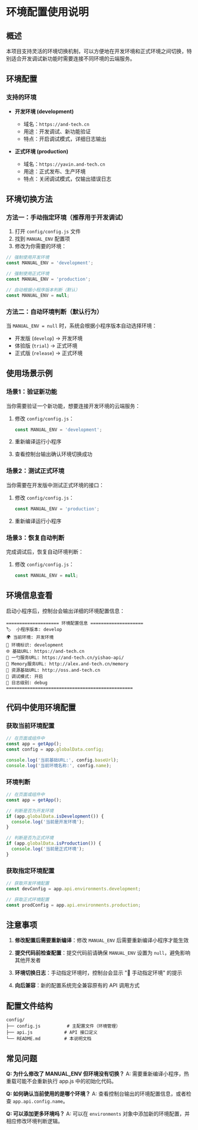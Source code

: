 # 环境配置使用说明

## 概述

本项目支持灵活的环境切换机制，可以方便地在开发环境和正式环境之间切换，特别适合开发调试新功能时需要连接不同环境的云端服务。

## 环境配置

### 支持的环境

- **开发环境 (development)**
  - 域名：`https://and-tech.cn`
  - 用途：开发调试、新功能验证
  - 特点：开启调试模式，详细日志输出

- **正式环境 (production)**
  - 域名：`https://yavin.and-tech.cn`
  - 用途：正式发布、生产环境
  - 特点：关闭调试模式，仅输出错误日志

## 环境切换方法

### 方法一：手动指定环境（推荐用于开发调试）

1. 打开 `config/config.js` 文件
2. 找到 `MANUAL_ENV` 配置项
3. 修改为你需要的环境：

```javascript
// 强制使用开发环境
const MANUAL_ENV = 'development';

// 强制使用正式环境
const MANUAL_ENV = 'production';

// 自动根据小程序版本判断（默认）
const MANUAL_ENV = null;
```

### 方法二：自动环境判断（默认行为）

当 `MANUAL_ENV = null` 时，系统会根据小程序版本自动选择环境：

- 开发版 (`develop`) → 开发环境
- 体验版 (`trial`) → 正式环境
- 正式版 (`release`) → 正式环境

## 使用场景示例

### 场景1：验证新功能

当你需要验证一个新功能，想要连接开发环境的云端服务：

1. 修改 `config/config.js`：
   ```javascript
   const MANUAL_ENV = 'development';
   ```

2. 重新编译运行小程序

3. 查看控制台输出确认环境切换成功

### 场景2：测试正式环境

当你需要在开发版中测试正式环境的接口：

1. 修改 `config/config.js`：
   ```javascript
   const MANUAL_ENV = 'production';
   ```

2. 重新编译运行小程序

### 场景3：恢复自动判断

完成调试后，恢复自动环境判断：

1. 修改 `config/config.js`：
   ```javascript
   const MANUAL_ENV = null;
   ```

## 环境信息查看

启动小程序后，控制台会输出详细的环境配置信息：

```
==================== 环境配置信息 ====================
🏷️  小程序版本: develop
🌍 当前环境: 开发环境
🔧 环境标识: development
🌐 基础URL: https://and-tech.cn
🥄 一勺服务URL: https://and-tech.cn/yishao-api/
💾 Memory服务URL: http://alex.and-tech.cn/memory
📁 资源基础URL: http://oss.and-tech.cn
🐛 调试模式: 开启
📝 日志级别: debug
================================================
```

## 代码中使用环境配置

### 获取当前环境配置

```javascript
// 在页面或组件中
const app = getApp();
const config = app.globalData.config;

console.log('当前基础URL:', config.baseUrl);
console.log('当前环境名称:', config.name);
```

### 环境判断

```javascript
// 在页面或组件中
const app = getApp();

// 判断是否为开发环境
if (app.globalData.isDevelopment()) {
  console.log('当前是开发环境');
}

// 判断是否为正式环境
if (app.globalData.isProduction()) {
  console.log('当前是正式环境');
}
```

### 获取指定环境配置

```javascript
// 获取开发环境配置
const devConfig = app.api.environments.development;

// 获取正式环境配置
const prodConfig = app.api.environments.production;
```

## 注意事项

1. **修改配置后需要重新编译**：修改 `MANUAL_ENV` 后需要重新编译小程序才能生效

2. **提交代码前检查配置**：提交代码前请确保 `MANUAL_ENV` 设置为 `null`，避免影响其他开发者

3. **环境切换日志**：手动指定环境时，控制台会显示 "🔧 手动指定环境" 的提示

4. **向后兼容**：新的配置系统完全兼容原有的 API 调用方式

## 配置文件结构

```
config/
├── config.js          # 主配置文件（环境管理）
├── api.js            # API 接口定义
└── README.md         # 本说明文档
```

## 常见问题

**Q: 为什么修改了 MANUAL_ENV 但环境没有切换？**
A: 需要重新编译小程序，热重载可能不会重新执行 app.js 中的初始化代码。

**Q: 如何确认当前使用的是哪个环境？**
A: 查看控制台输出的环境配置信息，或者检查 `app.api.config.name`。

**Q: 可以添加更多环境吗？**
A: 可以在 `environments` 对象中添加新的环境配置，并相应修改环境判断逻辑。